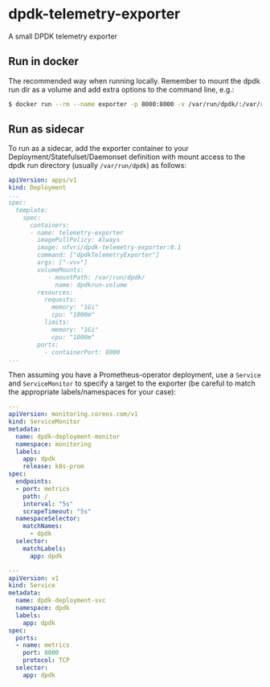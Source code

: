 # dpdk-telemetry-exporter
A small DPDK telemetry exporter

## Run in docker

The recommended way when running locally. Remember to mount the dpdk run dir as a volume and add extra options to the command line, e.g.:
```bash
$ docker run --rm --name exporter -p 8000:8000 -v /var/run/dpdk/:/var/run/dpdk/ nfvri/dpdk-telemetry-exporter:0.1 dpdkTelemetryExporter -vvv -T 5
```

## Run as sidecar

To run as a sidecar, add the exporter container to your Deployment/Statefulset/Daemonset definition with mount access to the dpdk run directory (usually `/var/run/dpdk`) as follows:
```yaml
apiVersion: apps/v1
kind: Deployment
...
spec:
  template:
    spec:
      containers:
      - name: telemetry-exporter
        imagePullPolicy: Always
        image: nfvri/dpdk-telemetry-exporter:0.1
        command: ["dpdkTelemetryExporter"]
        args: ["-vvv"]
        volumeMounts:
           - mountPath: /var/run/dpdk/
             name: dpdkrun-volume
        resources:
          requests:
            memory: "1Gi"
            cpu: "1000m"
          limits:
            memory: "1Gi"
            cpu: "1000m"
        ports:
          - containerPort: 8000
...
```

Then assuming you have a Prometheus-operator deployment, use a `Service` and `ServiceMonitor` to specify a target to the exporter (be careful to match the appropriate labels/namespaces for your case):

```yaml
---
apiVersion: monitoring.coreos.com/v1
kind: ServiceMonitor
metadata:
  name: dpdk-deployment-monitor
  namespace: monitoring
  labels:
    app: dpdk
    release: k8s-prom
spec:
  endpoints:
  - port: metrics
    path: /
    interval: "5s"
    scrapeTimeout: "5s"
  namespaceSelector:
    matchNames:
      - dpdk
  selector:
    matchLabels:
      app: dpdk

---
apiVersion: v1
kind: Service
metadata:
  name: dpdk-deployment-svc
  namespace: dpdk
  labels:
    app: dpdk
spec:
  ports:
  - name: metrics
    port: 8000
    protocol: TCP
  selector:
    app: dpdk
```


